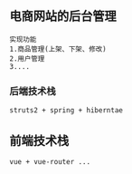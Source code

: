 ## 电商网站的后台管理
```
实现功能
1.商品管理(上架、下架、修改)
2.用户管理
3....
```
### 后端技术栈
```
struts2 + spring + hiberntae

```

## 前端技术栈
```
vue + vue-router ...

```
